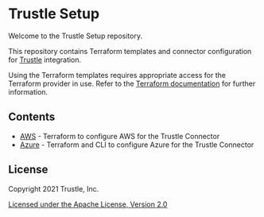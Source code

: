 # Trustle Setup

Welcome to the Trustle Setup repository.

This repository contains Terraform templates and connector configuration for
[Trustle](https://trustle.com) integration.

Using the Terraform templates requires appropriate access for the Terraform
provider in use. Refer to the
[Terraform documentation](https://registry.terraform.io/browse/providers)
for further information.

## Contents

+ [AWS](aws) - Terraform to configure AWS for the Trustle Connector
+ [Azure](azure) - Terraform and CLI to configure Azure for the Trustle
  Connector

## License

Copyright 2021 Trustle, Inc.

[Licensed under the Apache License, Version 2.0](LICENSE)
